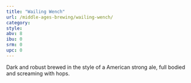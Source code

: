 ```yaml
---
title: "Wailing Wench"
url: /middle-ages-brewing/wailing-wench/
category: 
style: 
abv: 8
ibu: 0
srm: 0
upc: 0
---
```

Dark and robust brewed in the style of a American strong ale, full bodied and screaming with hops.
